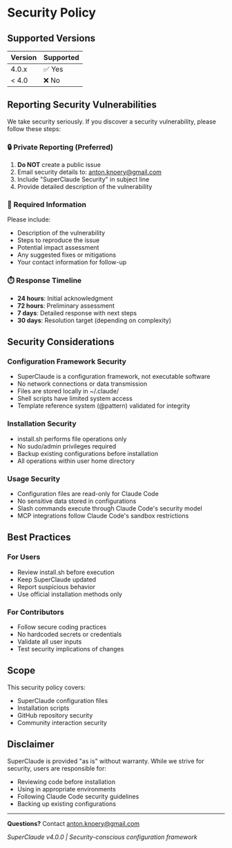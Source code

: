 # Security Policy

## Supported Versions

| Version | Supported |
|---------|-----------|
| 4.0.x   | ✅ Yes    |
| < 4.0   | ❌ No     |

## Reporting Security Vulnerabilities

We take security seriously. If you discover a security vulnerability, please follow these steps:

### 🔒 Private Reporting (Preferred)

1. **Do NOT** create a public issue
2. Email security details to: anton.knoery@gmail.com
3. Include "SuperClaude Security" in subject line
4. Provide detailed description of the vulnerability

### 📝 Required Information

Please include:
- Description of the vulnerability
- Steps to reproduce the issue
- Potential impact assessment
- Any suggested fixes or mitigations
- Your contact information for follow-up

### ⏱️ Response Timeline

- **24 hours**: Initial acknowledgment
- **72 hours**: Preliminary assessment
- **7 days**: Detailed response with next steps
- **30 days**: Resolution target (depending on complexity)

## Security Considerations

### Configuration Framework Security
- SuperClaude is a configuration framework, not executable software
- No network connections or data transmission
- Files are stored locally in ~/.claude/
- Shell scripts have limited system access
- Template reference system (@pattern) validated for integrity

### Installation Security
- install.sh performs file operations only
- No sudo/admin privileges required
- Backup existing configurations before installation
- All operations within user home directory

### Usage Security
- Configuration files are read-only for Claude Code
- No sensitive data stored in configurations
- Slash commands execute through Claude Code's security model
- MCP integrations follow Claude Code's sandbox restrictions

## Best Practices

### For Users
- Review install.sh before execution
- Keep SuperClaude updated
- Report suspicious behavior
- Use official installation methods only

### For Contributors
- Follow secure coding practices
- No hardcoded secrets or credentials
- Validate all user inputs
- Test security implications of changes

## Scope

This security policy covers:
- SuperClaude configuration files
- Installation scripts
- GitHub repository security
- Community interaction security

## Disclaimer

SuperClaude is provided "as is" without warranty. While we strive for security, users are responsible for:
- Reviewing code before installation
- Using in appropriate environments
- Following Claude Code security guidelines
- Backing up existing configurations

---

**Questions?** Contact anton.knoery@gmail.com

*SuperClaude v4.0.0 | Security-conscious configuration framework*